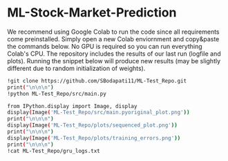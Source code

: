 # ML-Stock-Market-Prediction

We recommend using Google Colab to run the code since all requirements come preinstalled. Simply open a new Colab enviornment and copy&paste the commands below. No GPU is required so you can run everything Colab's CPU. The repository includes the results of our last run (logfile and plots). Running the snippet below will produce new results (may be slightly different due to random initialization of weights).

```bash
!git clone https://github.com/SBodapati11/ML-Test_Repo.git
print("\n\n\n")
!python ML-Test_Repo/src/main.py

from IPython.display import Image, display
display(Image('ML-Test_Repo/src/main.pyoriginal_plot.png'))
print("\n\n\n")
display(Image('ML-Test_Repo/plots/sequenced_plot.png'))
print("\n\n\n")
display(Image('ML-Test_Repo/plots/training_errors.png'))
print("\n\n\n")
!cat ML-Test_Repo/gru_logs.txt
```